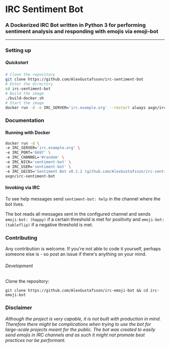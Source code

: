 # IRC Sentiment Bot
### A Dockerized IRC Bot written in Python 3 for performing sentiment analysis and responding with emojis via emoji-bot
***

### Setting up

##### Quickstart

```Bash
# Clone the repository
git clone https://github.com/AlexGustafsson/irc-sentiment-bot
# Enter the directory
cd irc-sentiment-bot
# Build the image
./build-docker.sh
# Start the image
docker run -d -e IRC_SERVER='irc.example.org' --restart always axgn/irc-sentiment-bot
```

### Documentation

#### Running with Docker

```Bash
docker run -d \
-e IRC_SERVER='irc.example.org' \
-e IRC_PORT='6697' \
-e IRC_CHANNEL='#random' \
-e IRC_NICK='sentiment-bot' \
-e IRC_USER='sentiment-bot' \
-e IRC_GECOS='Sentiment Bot v0.2.2 (github.com/AlexGustafsson/irc-sentiment-bot)' \
axgn/irc-sentiment-bot
```

#### Invoking via IRC

To see help messages send `sentiment-bot: help` in the channel where the bot lives.

The bot reads all messages sent in the configured channel and sends `emoji-bot: (happy)` if a certain threshold is met for positivity and `emoji-bot: (tableflip)` if a negative threshold is met.

### Contributing

Any contribution is welcome. If you're not able to code it yourself, perhaps someone else is - so post an issue if there's anything on your mind.

###### Development

Clone the repository:
```
git clone https://github.com/AlexGustafsson/irc-emoji-bot && cd irc-emoji-bot
```

### Disclaimer

_Although the project is very capable, it is not built with production in mind. Therefore there might be complications when trying to use the bot for large-scale projects meant for the public. The bot was created to easily send emojis in IRC channels and as such it might not promote best practices nor be performant._
